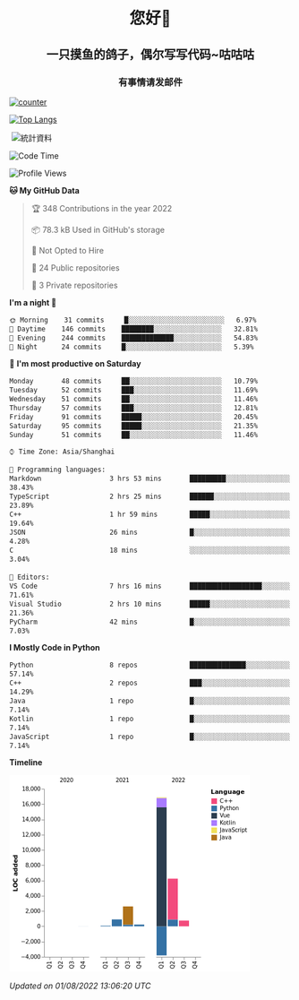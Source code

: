 

<!--
**kitUIN/kitUIN** is a ✨ _special_ ✨ repository because its `README.md` (this file) appears on your GitHub profile.

Here are some ideas to get you started:

- 🔭 I’m currently working on ...
- 🌱 I’m currently learning ...
- 👯 I’m looking to collaborate on ...
- 🤔 I’m looking for help with ...
- 💬 Ask me about ...
- 📫 How to reach me: ...
- 😄 Pronouns: ...
- ⚡ Fun fact: ...
-->
<h1 align="center">您好👋</h1>
<h2 align="center">一只摸鱼的鸽子，偶尔写写代码~咕咕咕</h2>
<h3 align="center">有事情请发邮件</h3>

[![counter](https://count.getloli.com/get/@KitUIN?theme=rule34)](https://count.getloli.com/)

[![Top Langs](https://github-readme-stats.vercel.app/api/top-langs/?username=kitUIN&show_icons=true&theme=gruvbox&locale=cn&layout=compact)](https://github.com/anuraghazra/github-readme-stats)

<p>&nbsp;<img align="center" src="https://github-readme-stats.vercel.app/api?username=kitUIN&show_icons=true&theme=gruvbox&locale=cn" alt="統計資料" /></p>


<!--START_SECTION:waka-->
![Code Time](http://img.shields.io/badge/Code%20Time-620%20hrs%2053%20mins-blue)

![Profile Views](http://img.shields.io/badge/Profile%20Views-1-blue)

**🐱 My GitHub Data** 

> 🏆 348 Contributions in the year 2022
 > 
> 📦 78.3 kB Used in GitHub's storage 
 > 
> 🚫 Not Opted to Hire
 > 
> 📜 24 Public repositories 
 > 
> 🔑 3 Private repositories  
 > 
**I'm a night 🦉** 

```text
🌞 Morning    31 commits     █░░░░░░░░░░░░░░░░░░░░░░░░   6.97% 
🌆 Daytime    146 commits    ████████░░░░░░░░░░░░░░░░░   32.81% 
🌃 Evening    244 commits    █████████████░░░░░░░░░░░░   54.83% 
🌙 Night      24 commits     █░░░░░░░░░░░░░░░░░░░░░░░░   5.39%

```
📅 **I'm most productive on Saturday** 

```text
Monday       48 commits     ██░░░░░░░░░░░░░░░░░░░░░░░   10.79% 
Tuesday      52 commits     ███░░░░░░░░░░░░░░░░░░░░░░   11.69% 
Wednesday    51 commits     ██░░░░░░░░░░░░░░░░░░░░░░░   11.46% 
Thursday     57 commits     ███░░░░░░░░░░░░░░░░░░░░░░   12.81% 
Friday       91 commits     █████░░░░░░░░░░░░░░░░░░░░   20.45% 
Saturday     95 commits     █████░░░░░░░░░░░░░░░░░░░░   21.35% 
Sunday       51 commits     ██░░░░░░░░░░░░░░░░░░░░░░░   11.46%

```


```text
⌚︎ Time Zone: Asia/Shanghai

💬 Programming languages: 
Markdown                 3 hrs 53 mins       █████████░░░░░░░░░░░░░░░░   38.43% 
TypeScript               2 hrs 25 mins       ██████░░░░░░░░░░░░░░░░░░░   23.89% 
C++                      1 hr 59 mins        █████░░░░░░░░░░░░░░░░░░░░   19.64% 
JSON                     26 mins             █░░░░░░░░░░░░░░░░░░░░░░░░   4.28% 
C                        18 mins             ░░░░░░░░░░░░░░░░░░░░░░░░░   3.04%

📝 Editors: 
VS Code                  7 hrs 16 mins       ██████████████████░░░░░░░   71.61% 
Visual Studio            2 hrs 10 mins       █████░░░░░░░░░░░░░░░░░░░░   21.36% 
PyCharm                  42 mins             █░░░░░░░░░░░░░░░░░░░░░░░░   7.03%

```

**I Mostly Code in Python** 

```text
Python                   8 repos             ██████████████░░░░░░░░░░░   57.14% 
C++                      2 repos             ███░░░░░░░░░░░░░░░░░░░░░░   14.29% 
Java                     1 repo              █░░░░░░░░░░░░░░░░░░░░░░░░   7.14% 
Kotlin                   1 repo              █░░░░░░░░░░░░░░░░░░░░░░░░   7.14% 
JavaScript               1 repo              █░░░░░░░░░░░░░░░░░░░░░░░░   7.14%

```


**Timeline**

![Chart not found](https://raw.githubusercontent.com/kitUIN/kitUIN/main/charts/bar_graph.png) 


 *Updated on 01/08/2022 13:06:20 UTC*
<!--END_SECTION:waka-->
